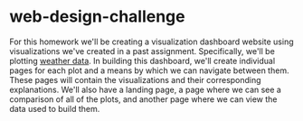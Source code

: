 # web-design-challenge
For this homework we'll be creating a visualization dashboard website using visualizations we've created in a past assignment. Specifically, we'll be plotting [weather data](Resources/cities.csv).  In building this dashboard, we'll create individual pages for each plot and a means by which we can navigate between them. These pages will contain the visualizations and their corresponding explanations. We'll also have a landing page, a page where we can see a comparison of all of the plots, and another page where we can view the data used to build them.
